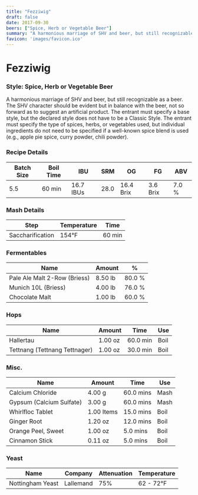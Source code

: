 ```yaml
---
title: "Fezziwig"
draft: false
date: 2017-09-30
beers: ["Spice, Herb or Vegetable Beer"]
summary: "A harmonious marriage of SHV and beer, but still recognizable as a beer. The SHV character should be evident but in balance with the beer, not so forward as to suggest an artificial product. The entrant must specify a base style, but the declared style does not have to be a Classic Style. The entrant must specify the type of spices, herbs, or vegetables used, but individual ingredients do not need to be specified if a well-known spice blend is used (e.g., apple pie spice, curry powder, chili powder)."
favicon: 'images/favicon.ico'
---
```


# Fezziwig
### Style: Spice, Herb or Vegetable Beer
A harmonious marriage of SHV and beer, but still recognizable as a beer. The SHV character should be evident but in balance with the beer, not so forward as to suggest an artificial product. The entrant must specify a base style, but the declared style does not have to be a Classic Style. The entrant must specify the type of spices, herbs, or vegetables used, but individual ingredients do not need to be specified if a well-known spice blend is used (e.g., apple pie spice, curry powder, chili powder).
### Recipe Details
|**Batch Size**|**Boil Time**|**IBU**|**SRM**|**OG**|**FG**|**ABV**|
|--|--|--|--|--|--|--|
|5.5|60 min|16.7 IBUs|28.0|16.4 Brix|3.6 Brix|7.0 %|

### Mash Details
|**Step**|**Temperature**|**Time**|
|--|--|--|
|Saccharification|154&deg;F|60 min|

### Fermentables
|**Name**|**Amount**|**%**|
|--|--|--|
|Pale Ale Malt 2-Row (Briess)|8.50 lb|80.0 %|
|Munich 10L (Briess)|4.00 lb|76.0 %|
|Chocolate Malt|1.00 lb|60.0 %|

### Hops
|**Name**|**Amount**|**Time**|**Use**|
|--|--|--|--|
|Hallertau|1.00 oz|60.0 min|Boil|
|Tettnang (Tettnang Tettnager)|1.00 oz|30.0 min|Boil|

### Misc.
|**Name**|**Amount**|**Time**|**Use**|
|--|--|--|--|
|Calcium Chloride|4.00 g|60.0 mins|Mash|
|Gypsum (Calcium Sulfate)|3.00 g|60.0 mins|Mash|
|Whirlfloc Tablet|1.00 Items|15.0 mins|Boil|
|Ginger Root|1.20 oz|12.0 mins|Boil|
|Orange Peel, Sweet|1.00 oz|5.0 mins|Boil|
|Cinnamon Stick|0.11 oz|5.0 mins|Boil|

### Yeast
|**Name**|**Company**|**Attenuation**|**Temperature**|
|--|--|--|--|
|Nottingham Yeast|Lallemand|75%|62 - 72&deg;F|
